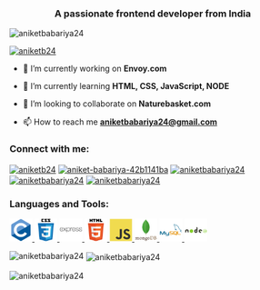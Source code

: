 <h3 align="center">A passionate frontend developer from India</h3>

<p align="left"> <img src="https://komarev.com/ghpvc/?username=aniketbabariya24&label=Profile%20views&color=0e75b6&style=flat" alt="aniketbabariya24" /> </p>

<p align="left"> <a href="https://twitter.com/aniketb24" target="blank"><img src="https://img.shields.io/twitter/follow/aniketb24?logo=twitter&style=for-the-badge" alt="aniketb24" /></a> </p>

- 🔭 I’m currently working on **Envoy.com**

- 🌱 I’m currently learning **HTML, CSS, JavaScript, NODE**

- 👯 I’m looking to collaborate on **Naturebasket.com**

- 📫 How to reach me **aniketbabariya24@gmail.com**

<h3 align="left">Connect with me:</h3>
<p align="left">
<a href="https://twitter.com/aniketb24" target="blank"><img align="center" src="https://raw.githubusercontent.com/rahuldkjain/github-profile-readme-generator/master/src/images/icons/Social/twitter.svg" alt="aniketb24" height="30" width="40" /></a>
<a href="https://linkedin.com/in/aniket-babariya-42b1141ba" target="blank"><img align="center" src="https://raw.githubusercontent.com/rahuldkjain/github-profile-readme-generator/master/src/images/icons/Social/linked-in-alt.svg" alt="aniket-babariya-42b1141ba" height="30" width="40" /></a>
<a href="https://instagram.com/aniketbabariya24" target="blank"><img align="center" src="https://raw.githubusercontent.com/rahuldkjain/github-profile-readme-generator/master/src/images/icons/Social/instagram.svg" alt="aniketbabariya24" height="30" width="40" /></a>
<a href="https://www.codechef.com/users/aniketbabariya24" target="blank"><img align="center" src="https://cdn.jsdelivr.net/npm/simple-icons@3.1.0/icons/codechef.svg" alt="aniketbabariya24" height="30" width="40" /></a>
<a href="https://www.leetcode.com/aniketbabariya24" target="blank"><img align="center" src="https://raw.githubusercontent.com/rahuldkjain/github-profile-readme-generator/master/src/images/icons/Social/leet-code.svg" alt="aniketbabariya24" height="30" width="40" /></a>
</p>

<h3 align="left">Languages and Tools:</h3>
<p align="left"> <a href="https://www.cprogramming.com/" target="_blank" rel="noreferrer"> <img src="https://raw.githubusercontent.com/devicons/devicon/master/icons/c/c-original.svg" alt="c" width="40" height="40"/> </a> <a href="https://www.w3schools.com/css/" target="_blank" rel="noreferrer"> <img src="https://raw.githubusercontent.com/devicons/devicon/master/icons/css3/css3-original-wordmark.svg" alt="css3" width="40" height="40"/> </a> <a href="https://expressjs.com" target="_blank" rel="noreferrer"> <img src="https://raw.githubusercontent.com/devicons/devicon/master/icons/express/express-original-wordmark.svg" alt="express" width="40" height="40"/> </a> <a href="https://www.w3.org/html/" target="_blank" rel="noreferrer"> <img src="https://raw.githubusercontent.com/devicons/devicon/master/icons/html5/html5-original-wordmark.svg" alt="html5" width="40" height="40"/> </a> <a href="https://developer.mozilla.org/en-US/docs/Web/JavaScript" target="_blank" rel="noreferrer"> <img src="https://raw.githubusercontent.com/devicons/devicon/master/icons/javascript/javascript-original.svg" alt="javascript" width="40" height="40"/> </a> <a href="https://www.mongodb.com/" target="_blank" rel="noreferrer"> <img src="https://raw.githubusercontent.com/devicons/devicon/master/icons/mongodb/mongodb-original-wordmark.svg" alt="mongodb" width="40" height="40"/> </a> <a href="https://www.mysql.com/" target="_blank" rel="noreferrer"> <img src="https://raw.githubusercontent.com/devicons/devicon/master/icons/mysql/mysql-original-wordmark.svg" alt="mysql" width="40" height="40"/> </a> <a href="https://nodejs.org" target="_blank" rel="noreferrer"> <img src="https://raw.githubusercontent.com/devicons/devicon/master/icons/nodejs/nodejs-original-wordmark.svg" alt="nodejs" width="40" height="40"/> </a> </p>

<p><img align="left" src="https://github-readme-stats.vercel.app/api/top-langs?username=aniketbabariya24&show_icons=true&locale=en&layout=compact" alt="aniketbabariya24" /></p>

<p>&nbsp;<img align="center" src="https://github-readme-stats.vercel.app/api?username=aniketbabariya24&show_icons=true&locale=en" alt="aniketbabariya24" /></p>

<p><img align="center" src="https://github-readme-streak-stats.herokuapp.com/?user=aniketbabariya24&" alt="aniketbabariya24" /></p>
